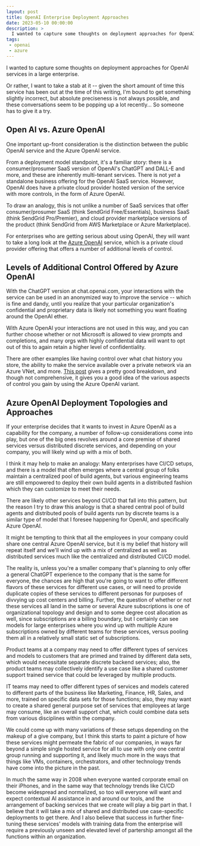 ```yaml
---
layout: post
title: OpenAI Enterprise Deployment Approaches
date: 2023-05-10 00:00:00
description: >
  I wanted to capture some thoughts on deployment approaches for OpenAI in a large enterprise.
tags:
 - openai
 - azure
---
```


I wanted to capture some thoughts on deployment approaches for OpenAI services in a large enterprise.

Or rather, I want to take a stab at it -- given the short amount of time this service has been out at the time of this
writing, I'm bound to get something slightly incorrect, but absolute preciseness is not always possible, and these
conversations seem to be popping up a lot recently... So someone has to give it a try.

## Open AI vs. Azure OpenAI

One important up-front consideration is the distinction between the public OpenAI service and the Azure OpenAI service.

From a deployment model standpoint, it's a familiar story: there is a consumer/prosumer SaaS version of OpenAI's ChatGPT
and DALL-E and more, and these are inherently multi-tenant services. There is not _yet_ a standalone business offering
for the OpenAI SaaS service. However, OpenAI does have a private cloud provider hosted version of the service with more
controls, in the form of Azure OpenAI.

To draw an analogy, this is not unlike a number of SaaS services that offer consumer/prosumer SaaS (think SendGrid
Free/Essentials), business SaaS (think SendGrid Pro/Premier), and cloud provider marketplace versions of the product
(think SendGrid from AWS Marketplace or Azure Marketplace).

For enterprises who are getting serious about using OpenAI, they will want to take a long look at the
[Azure OpenAI](https://azure.microsoft.com/en-us/products/cognitive-services/openai-service) service, which is a private
cloud provider offering that offers a number of additional levels of control.

## Levels of Additional Control Offered by Azure OpenAI

With the ChatGPT version at chat.openai.com, your interactions with the service can be used in an anonymized way to
improve the service -- which is fine and dandy, until you realize that your particular organization's confidential and
proprietary data is likely not something you want floating around the OpenAI ether.

With Azure OpenAI your interactions are not used in this way, and you can further choose whether or not Microsoft is
allowed to view prompts and completions, and many orgs with highly confidential data will want to opt out of this to
again retain a higher level of confidentiality.

There are other examples like having control over what chat history you store, the ability to make the service
available over a private network via an Azure VNet, and more. [This post](https://msandbu.org/openai-vs-azure-openai/)
gives a pretty good breakdown, and though not comprehensive, it gives you a good idea of the various aspects of control
you gain by using the Azure OpenAI variant.

## Azure OpenAI Deployment Topologies and Approaches

If your enterprise decides that it wants to invest in Azure OpenAI as a capability for the company, a number of
follow-up considerations come into play, but one of the big ones revolves around a core premise of shared services
versus distributed discrete services, and depending on your company, you will likely wind up with a mix of both.

I think it may help to make an analogy: Many enterprises have CI/CD setups, and there is a model that often emerges
where a central group of folks maintain a centralized pool of build agents, but various engineering teams are still
empowered to deploy their own build agents in a distributed fashion which they can customize to meet their needs.

There are likely other services beyond CI/CD that fall into this pattern, but the reason I try to draw this analogy is
that a shared central pool of build agents and distributed pools of build agents run by discrete teams is a similar type
of model that I foresee happening for OpenAI, and specifically Azure OpenAI.

It might be tempting to think that all the employees in your company could share one central Azure OpenAI service, but
it is my belief that history will repeat itself and we'll wind up with a mix of centralized as well as distributed
services much like the centralized and distributed CI/CD model.

The reality is, unless you're a smaller company that's planning to only offer a general ChatGPT experience to the
company that is the same for everyone, the chances are high that you're going to want to offer different flavors of
these services for different use cases, or will need to provide duplicate copies of these services to different personas
for purposes of divvying up cost centers and billing. Further, the question of whether or not these services all land in
the same or several Azure subscriptions is one of organizational topology and design and to some degree cost allocation
as well, since subscriptions are a billing boundary, but I certainly can see models for large enterprises where you wind
up with multiple Azure subscriptions owned by different teams for these services, versus pooling them all in a
relatively small static set of subscriptions.

Product teams at a company may need to offer different types of services and models to customers that are primed and
trained by different data sets, which would necessitate separate discrete backend services; also, the product teams may
collectively identify a use case like a shared customer support trained service that could be leveraged by multiple
products.

IT teams may need to offer different types of services and models catered to different parts of the business like
Marketing, Finance, HR, Sales, and more, trained on specific data sets for those functions; also, they may want to create
a shared general purpose set of services that employees at large may consume, like an overall support chat, which could
combine data sets from various disciplines within the company.

We could come up with many variations of these setups depending on the makeup of a give company, but I think this starts
to paint a picture of how these services might permeate the fabric of our companies, in ways far beyond a simple single
hosted service for all to use with only one central group running and supporting it, and likely much more in the ways
that things like VMs, containers, orchestrators, and other technology trends have come into the picture in the past.

In much the same way in 2008 when everyone wanted corporate email on their iPhones, and in the same way that technology
trends like CI/CD become widespread and normalized, so too will everyone will want and expect contextual AI assistance
in and around our tools, and the arrangement of backing services that we create will play a big part in that. I believe
that it will take a mix of shared and distributed use case-specific deployments to get there. And I also believe that
success in further fine-tuning these services' models with training data from the enterprise will require a previously
unseen and elevated level of partership amongst all the functions within an organization.
